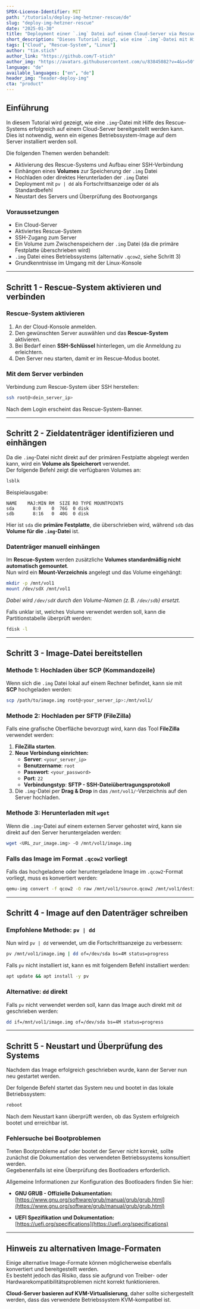 ```yaml
---
SPDX-License-Identifier: MIT
path: "/tutorials/deploy-img-hetzner-rescue/de"
slug: "deploy-img-hetzner-rescue"
date: "2025-01-30"
title: "Deployment einer `.img` Datei auf einem Cloud-Server via Rescue-System"
short_description: "Dieses Tutorial zeigt, wie eine `.img`-Datei mit Hilfe des Rescue-Systems erfolgreich auf einem Cloud-Server bereitgestellt werden kann."
tags: ["Cloud", "Rescue-System", "Linux"]
author: "tim.stich"
author_link: "https://github.com/T-stich"
author_img: "https://avatars.githubusercontent.com/u/83845082?v=4&s=50"
language: "de"
available_languages: ["en", "de"]
header_img: "header-deploy-img"
cta: "product"
---
```


## **Einführung**

In diesem Tutorial wird gezeigt, wie eine `.img`-Datei mit Hilfe des Rescue-Systems erfolgreich auf einem Cloud-Server bereitgestellt werden kann.  
Dies ist notwendig, wenn ein eigenes Betriebssystem-Image auf dem Server installiert werden soll.

Die folgenden Themen werden behandelt:

- Aktivierung des Rescue-Systems und Aufbau einer SSH-Verbindung
- Einhängen eines **Volumes** zur Speicherung der `.img` Datei
- Hochladen oder direktes Herunterladen der `.img` Datei
- Deployment mit `pv | dd` als Fortschrittsanzeige oder `dd` als Standardbefehl
- Neustart des Servers und Überprüfung des Bootvorgangs

### **Voraussetzungen**

- Ein Cloud-Server
- Aktiviertes Rescue-System
- SSH-Zugang zum Server
- Ein Volume zum Zwischenspeichern der `.img` Datei (da die primäre Festplatte überschrieben wird)
- `.img` Datei eines Betriebssystems (alternativ `.qcow2`, siehe Schritt 3)
- Grundkenntnisse im Umgang mit der Linux-Konsole

---

## **Schritt 1 - Rescue-System aktivieren und verbinden**

### **Rescue-System aktivieren**

1. An der Cloud-Konsole anmelden.
2. Den gewünschten Server auswählen und das **Rescue-System** aktivieren.
3. Bei Bedarf einen **SSH-Schlüssel** hinterlegen, um die Anmeldung zu erleichtern.
4. Den Server neu starten, damit er im Rescue-Modus bootet.

### **Mit dem Server verbinden**

Verbindung zum Rescue-System über SSH herstellen:

```bash
ssh root@<dein_server_ip>
```

Nach dem Login erscheint das Rescue-System-Banner.

---

## **Schritt 2 - Zieldatenträger identifizieren und einhängen**

Da die `.img`-Datei nicht direkt auf der primären Festplatte abgelegt werden kann, wird ein **Volume als Speicherort** verwendet.  
Der folgende Befehl zeigt die verfügbaren Volumes an:

```bash
lsblk
```

Beispielausgabe:

```
NAME    MAJ:MIN RM  SIZE RO TYPE MOUNTPOINTS
sda       8:0    0  76G  0 disk 
sdb       8:16   0  40G  0 disk 
```

Hier ist `sda` die **primäre Festplatte**, die überschrieben wird, während `sdb` das **Volume für die `.img`-Datei** ist.

### **Datenträger manuell einhängen**

Im **Rescue-System** werden zusätzliche **Volumes standardmäßig nicht automatisch gemountet**.  
Nun wird ein **Mount-Verzeichnis** angelegt und das Volume eingehängt:

```bash
mkdir -p /mnt/vol1
mount /dev/sdX /mnt/vol1
```

*Dabei wird `/dev/sdX` durch den Volume-Namen (z. B. `/dev/sdb`) ersetzt.*

Falls unklar ist, welches Volume verwendet werden soll, kann die Partitionstabelle überprüft werden:

```bash
fdisk -l
```

---

## **Schritt 3 - Image-Datei bereitstellen**

### **Methode 1: Hochladen über SCP (Kommandozeile)**

Wenn sich die `.img` Datei lokal auf einem Rechner befindet, kann sie mit **SCP** hochgeladen werden:

```bash
scp /path/to/image.img root@<your_server_ip>:/mnt/vol1/
```

### **Methode 2: Hochladen per SFTP (FileZilla)**

Falls eine grafische Oberfläche bevorzugt wird, kann das Tool **FileZilla** verwendet werden:

1. **FileZilla starten**.
2. **Neue Verbindung einrichten:**
   - **Server**: `<your_server_ip>`
   - **Benutzername**: `root`
   - **Passwort**: `<your_password>`
   - **Port**: `22`
   - **Verbindungstyp**: **SFTP - SSH-Dateiübertragungsprotokoll**
3. Die `.img`-Datei per **Drag & Drop** in das `/mnt/vol1/`-Verzeichnis auf den Server hochladen.

### **Methode 3: Herunterladen mit `wget`**

Wenn die `.img`-Datei auf einem externen Server gehostet wird, kann sie direkt auf den Server heruntergeladen werden:

```bash
wget <URL_zur_image.img> -O /mnt/vol1/image.img
```

### **Falls das Image im Format `.qcow2` vorliegt**

Falls das hochgeladene oder heruntergeladene Image im `.qcow2`-Format vorliegt, muss es konvertiert werden:

```bash
qemu-img convert -f qcow2 -O raw /mnt/vol1/source.qcow2 /mnt/vol1/destination.img
```

---

## **Schritt 4 - Image auf den Datenträger schreiben**

### **Empfohlene Methode: `pv | dd`**
Nun wird `pv | dd` verwendet, um die Fortschrittsanzeige zu verbessern:

```bash
pv /mnt/vol1/image.img | dd of=/dev/sda bs=4M status=progress
```

Falls `pv` nicht installiert ist, kann es mit folgendem Befehl installiert werden:

```bash
apt update && apt install -y pv
```

### **Alternative: `dd` direkt**
Falls `pv` nicht verwendet werden soll, kann das Image auch direkt mit `dd` geschrieben werden:

```bash
dd if=/mnt/vol1/image.img of=/dev/sda bs=4M status=progress
```

---

## **Schritt 5 - Neustart und Überprüfung des Systems**

Nachdem das Image erfolgreich geschrieben wurde, kann der Server nun neu gestartet werden.  

Der folgende Befehl startet das System neu und bootet in das lokale Betriebssystem:

```bash
reboot
```

Nach dem Neustart kann überprüft werden, ob das System erfolgreich bootet und erreichbar ist.

### **Fehlersuche bei Bootproblemen**  
Treten Bootprobleme auf oder bootet der Server nicht korrekt, sollte zunächst die Dokumentation des verwendeten Betriebssystems konsultiert werden.  
Gegebenenfalls ist eine Überprüfung des Bootloaders erforderlich.

Allgemeine Informationen zur Konfiguration des Bootloaders finden Sie hier:
- **GNU GRUB - Offizielle Dokumentation:**  
  [https://www.gnu.org/software/grub/manual/grub/grub.html](https://www.gnu.org/software/grub/manual/grub/grub.html)

- **UEFI Spezifikation und Dokumentation:**  
  [https://uefi.org/specifications](https://uefi.org/specifications)

---

## **Hinweis zu alternativen Image-Formaten**  
Einige alternative Image-Formate können möglicherweise ebenfalls konvertiert und bereitgestellt werden.  
Es besteht jedoch das Risiko, dass sie aufgrund von Treiber- oder Hardwarekompatibilitätsproblemen nicht korrekt funktionieren.  

**Cloud-Server basieren auf KVM-Virtualisierung**, daher sollte sichergestellt werden, dass das verwendete Betriebssystem KVM-kompatibel ist.
